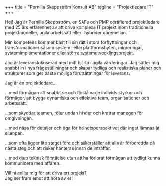 +++
title = "Pernilla Skeppström Konsult AB"
tagline = "Projektledare IT"
+++


Hej!
Jag är Pernilla Skeppström, en SAFe och PMP certifierad projektledare med 25 års erfarenhet av att driva komplexa IT projekt inom traditionella projektmodeller, agila arbetssätt eller i hybrider däremellan.  

Min kompetens kommer bäst till sin rätt i stora förflyttningar och transformationer såsom system- eller plattformsbyten, migreringar, systemimplementationer eller större systemutvecklingsprojekt.

Jag är leveransfokuserad med mitt hjärta i agila värderingar. Jag sätter mig snabbt in i nya frågeställningar och skapar tydliga och realistiska planer och strukturer som ger bästa möjliga förutsättningar för leverans.  

Jag är en projektledare...<br>

...med förmågan att snabbt se och förstå varje individs styrkor och förmågor, att bygga dynamiska och effektiva team, organisationer och arbetssätt.<br>

...som skyddar teamen, röjer undan hinder och krattar manegen för omgivningen. <br>

...med näsa för detaljer och öga för helhetsperspektivet där inget lämnas åt slumpen. <br>

...som ofta ligger lite steget före och säkerställer att alla är förberedda på nästa steg och att risker hanteras innan de inträffar. <br>

...med djup teknisk förståelse utan att ha förlorat förmågan att tydligt kunna kommunicera med affären.  <br>

Vill ni anlita mig för att driva ert projekt?  
Jag ser fram emot att höra av er!  